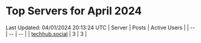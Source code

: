 # Top Servers for April 2024
Last Updated: 04/01/2024 20:13:24 UTC
| Server | Posts | Active Users |
| -- | -- | -- |
| [techhub.social](https://techhub.social/tags/PowerShell) | 3 | 3 |
